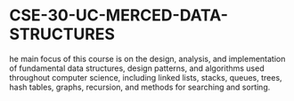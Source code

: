 # CSE-30-UC-MERCED-DATA-STRUCTURES
he main focus of this course is on the design, analysis, and implementation of fundamental data structures, design patterns, and algorithms used throughout computer science, including linked lists, stacks, queues, trees, hash tables, graphs, recursion, and methods for searching and sorting.
